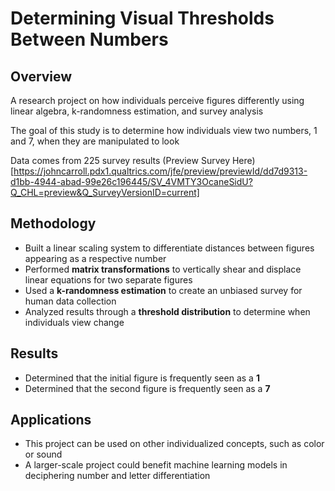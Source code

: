 # Determining Visual Thresholds Between Numbers

## Overview

A research project on how individuals perceive figures differently using linear algebra, k-randomness estimation, and survey analysis

The goal of this study is to determine how individuals view two numbers, 1 and 7, when they are manipulated to look 

Data comes from 225 survey results (Preview Survey Here)[https://johncarroll.pdx1.qualtrics.com/jfe/preview/previewId/dd7d9313-d1bb-4944-abad-99e26c196445/SV_4VMTY3OcaneSidU?Q_CHL=preview&Q_SurveyVersionID=current]

## Methodology
- Built a linear scaling system to differentiate distances between figures appearing as a respective number
- Performed **matrix transformations** to vertically shear and displace linear equations for two separate figures
- Used a **k-randomness estimation** to create an unbiased survey for human data collection
- Analyzed results through a **threshold distribution** to determine when individuals view change

## Results
- Determined that the initial figure is frequently seen as a **1**
- Determined that the second figure is frequently seen as a **7**

## Applications
- This project can be used on other individualized concepts, such as color or sound
- A larger-scale project could benefit machine learning models in deciphering number and letter differentiation
